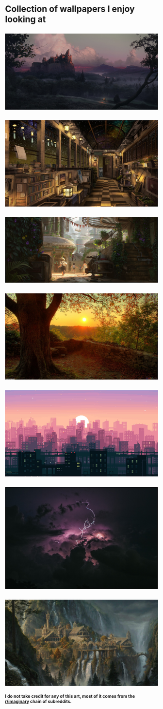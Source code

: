 # Collection of wallpapers I enjoy looking at

## ![Castle](castle-dusk.jpg)
## ![Indoors](indoors.jpg)
## ![Outdoor Greenery](outdoor-greenery.jpg)
## ![Tree](tree.jpg)
## ![City](cityWallpaper.png)
## ![Lightning](lightning.jpg)
## ![Rivendell](rivendell.jpg)

#### I do not take credit for any of this art, most of it comes from the [r/imaginary](https://reddit.com/r/imaginary/) chain of subreddits.
